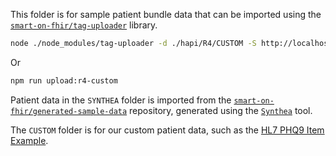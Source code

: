 This folder is for sample patient bundle data that can be imported using the [`smart-on-fhir/tag-uploader`](https://github.com/smart-on-fhir/tag-uploader) library.

```bash
node ./node_modules/tag-uploader -d ./hapi/R4/CUSTOM -S http://localhost:4004/hapi-fhir-jpaserver/fhir/
```

Or

```bash
npm run upload:r4-custom
```

Patient data in the `SYNTHEA` folder is imported from the [`smart-on-fhir/generated-sample-data`](https://github.com/smart-on-fhir/generated-sample-data) repository, generated using the [`Synthea`](https://github.com/synthetichealth/synthea) tool.

The `CUSTOM` folder is for our custom patient data, such as the [HL7 PHQ9 Item Example](https://build.fhir.org/ig/HL7/US-Core/Observation-PHQ9-item-example-44261-6.html).
